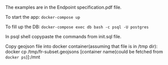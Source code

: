 The examples are in the Endpoint specification.pdf file.

To start the app:
`docker-compose up`

To fill up the DB:
`docker-compose exec db bash -c psql -U postgres`

In psql shell copypaste the commands from init.sql file.

Copy geojson file into docker container(assuming that file is in /tmp dir):
docker cp /tmp/fr-subset.geojsons  [container name(could be fetched from `docker ps`)]:/mnt